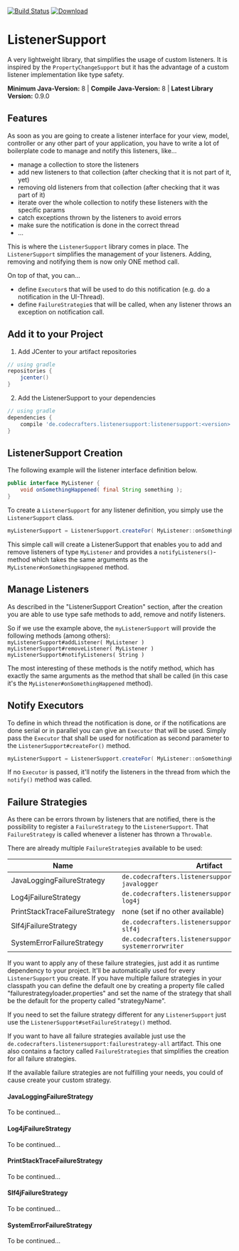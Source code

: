 [![Build Status](https://travis-ci.org/ISchwarz23/ListenerSupport.svg?branch=master)](https://travis-ci.org/ISchwarz23/ListenerSupport) 
[![Download](https://api.bintray.com/packages/ischwarz/maven/ListenerSupport/images/download.svg)](https://bintray.com/ischwarz/maven/ListenerSupport/_latestVersion)

# ListenerSupport
A very lightweight library, that simplifies the usage of custom listeners. It is inspired
by the `PropertyChangeSupport` but it has the advantage of a custom listener implementation
like type safety.  

**Minimum Java-Version:** 8  |  **Compile Java-Version:** 8  |  **Latest Library Version:** 0.9.0   

## Features
As soon as you are going to create a listener interface for your view, model, controller or any other part of
your application, you have to write a lot of boilerplate code to manage and notify this listeners, like...
- manage a collection to store the listeners
- add new listeners to that collection (after checking that it is not part of it, yet)
- removing old listeners from that collection (after checking that it was part of it)
- iterate over the whole collection to notify these listeners with the specific params
- catch exceptions thrown by the listeners to avoid errors
- make sure the notification is done in the correct thread
- ...

This is where the `ListenerSupport` library comes in place. The `ListenerSupport` simplifies the 
management of your listeners. Adding, removing and notifying them is now only ONE method call.  

On top of that, you can...
- define `Executor`s that will be used to do this notification (e.g. do a notification in the 
UI-Thread). 
- define `FailureStrategie`s that will be called, when any listener throws an exception on notification call.

## Add it to your Project
1) Add JCenter to your artifact repositories
```groovy
// using gradle
repositories {
    jcenter()
}
```
2) Add the ListenerSupport to your dependencies
```groovy
// using gradle
dependencies {
    compile 'de.codecrafters.listenersupport:listenersupport:<version>'
}
```

## ListenerSupport Creation
The following example will the listener interface definition below.
```java
public interface MyListener {
    void onSomethingHappened( final String something );
}
```
To create a `ListenerSupport` for any listener definition, you simply use the
`ListenerSupport` class.
```java
myListenerSupport = ListenerSupport.createFor( MyListener::onSomethingHappened );
```
This simple call will create a ListenerSupport that enables you to add and remove
listeners of type `MyListener` and provides a `notifyListeners()`-method which takes the same arguments
as the `MyListener#onSomethingHappened` method.  

## Manage Listeners
As described in the "ListenerSupport Creation" section, after the creation you are able to use
type safe methods to add, remove and notify listeners.  

So if we use the example above, the `myListenerSupport` will provide the following methods (among others):  
`myListenerSupport#addListener( MyListener )`  
`myListenerSupport#removeListener( MyListener )`  
`myListenerSupport#notifyListeners( String )`  

The most interesting of these methods is the notify method, which has exactly the same arguments as the 
method that shall be called (in this case it's the `MyListener#onSomethingHappened` method).

## Notify Executors
To define in which thread the notification is done, or if the notifications are done serial or in 
parallel you can give an `Executor` that will be used. Simply pass the `Executor` that shall be used
for notification as second parameter to the `ListenerSupport#createFor()` method. 
```java
myListenerSupport = ListenerSupport.createFor( MyListener::onSomethingHappened, NotifyExecutors.uiThreadExecutor() );
```
If no `Executor` is passed, it'll notify the listeners in the thread from which the `notify()` method 
was called.

## Failure Strategies
As there can be errors thrown by listeners that are notified, there is the possibility
to register a `FailureStrategy` to the `ListenerSupport`. That `FailureStrategy` is
called whenever a listener has thrown a `Throwable`.

There are already multiple `FailureStrategie`s available to be used:  

| Name | Artifact |
| --- | --- |
| JavaLoggingFailureStrategy | `de.codecrafters.listenersupport:failurestrategy-javalogger` |
| Log4jFailureStrategy | `de.codecrafters.listenersupport:failurestrategy-log4j` |
| PrintStackTraceFailureStrategy | none (set if no other available) |
| Slf4jFailureStrategy | `de.codecrafters.listenersupport:failurestrategy-slf4j` |
| SystemErrorFailureStrategy | `de.codecrafters.listenersupport:failurestrategy-systemerrorwriter` |

If you want to apply any of these failure strategies, just add it as runtime dependency to your project. It'll be
automatically used for every `ListenerSupport` you create.
If you have multiple failure strategies in your classpath you can define the default one by creating a property file
called "failurestrategyloader.properties" and set the name of the strategy that shall be the default for the
property called "strategyName".  

If you need to set the failure strategy different for any `ListenerSupport` just use the 
`ListenerSupport#setFailureStrategy()` method.

If you want to have all failure strategies available just use the `de.codecrafters.listenersupport:failurestrategy-all` 
artifact. This one also contains a factory called `FailureStrategies` that simplifies the creation for all failure
strategies.  

If the available failure strategies are not fulfilling your needs, you could of cause create your custom strategy.

#### JavaLoggingFailureStrategy
To be continued...

#### Log4jFailureStrategy
To be continued...

#### PrintStackTraceFailureStrategy
To be continued...

#### Slf4jFailureStrategy
To be continued...

#### SystemErrorFailureStrategy
To be continued...
